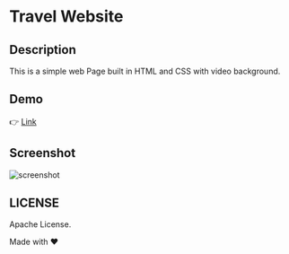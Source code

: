 # Travel Website

## Description

This is a simple web Page built in HTML and CSS with video background.

## Demo

👉 [Link](https://quirky-kowalevski-e53876.netlify.app/)

## Screenshot

![screenshot](https://user-images.githubusercontent.com/4997491/115946684-8bcc8c80-a4e0-11eb-8fe5-4e20b6ef4219.JPG)

## LICENSE

Apache License.

Made with ❤
